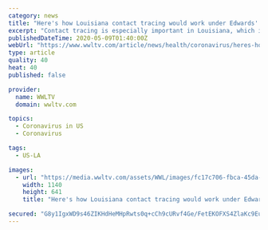 ```yaml
---
category: news
title: "Here's how Louisiana contact tracing would work under Edwards' plan"
excerpt: "Contact tracing is especially important in Louisiana, which is expected to begin a slow reopening after initially being one of the hardest-hit states in the country"
publishedDateTime: 2020-05-09T01:40:00Z
webUrl: "https://www.wwltv.com/article/news/health/coronavirus/heres-how-contact-tracing-would-work-under-edwards-plan/289-a517a740-0765-4fdc-93dd-8187cce61fd2"
type: article
quality: 40
heat: 40
published: false

provider:
  name: WWLTV
  domain: wwltv.com

topics:
  - Coronavirus in US
  - Coronavirus

tags:
  - US-LA

images:
  - url: "https://media.wwltv.com/assets/WWL/images/fc17c706-fbca-45da-912b-b2d15785e0a8/fc17c706-fbca-45da-912b-b2d15785e0a8_1140x641.jpg"
    width: 1140
    height: 641
    title: "Here's how Louisiana contact tracing would work under Edwards' plan"

secured: "G8y1IgxWD9s46ZIKHdHeMHpRwts0q+cCh9cURvf4Ge/FetEKOFXS4ZlaKc9Eu50qQWbAEAA9e6IZ1azeqMocKBzdH1xQaAV3bJQh3vjOD2rUwct12j5E9mLhFH4LyQr4ZPDb53GIFPTgXmG89cJO/4BX7hmliKR2HhJGd77C5voWiCo262Qd+Ca0ml1olEcoJi6UfgLzwfvxUB8freJKNs5x7TEswX40kFOMaFWMDwZT0+hoyCLgVWKtX10T0h36uaib18WIdfpK31ffOv6Lc+yDK8J1+pTHxhyVGf0zzBHVoQVUAJhQrEwFNcYyK2p3;d1KKwnhQMzxsK5z62iJxkQ=="
---
```


